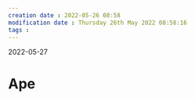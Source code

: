 ```yaml
---
creation date : 2022-05-26 08:58 
modification date : Thursday 26th May 2022 08:58:16 
tags : 
---
```


2022-05-27 

# Ape